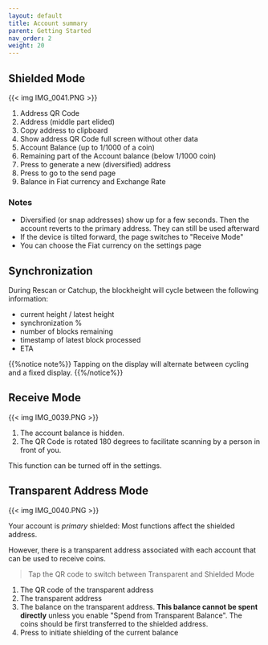 ```yaml
---
layout: default
title: Account summary
parent: Getting Started
nav_order: 2
weight: 20
---
```


## Shielded Mode

{{< img IMG_0041.PNG >}}

1. Address QR Code
2. Address (middle part elided)
3. Copy address to clipboard
4. Show address QR Code full screen without other data
5. Account Balance (up to 1/1000 of a coin)
6. Remaining part of the Account balance (below 1/1000 coin)
7. Press to generate a new (diversified) address
8. Press to go to the send page
9. Balance in Fiat currency and Exchange Rate

### Notes

- Diversified (or snap addresses) show up for a few seconds. Then
the account reverts to the primary address. They can still be used
afterward
- If the device is tilted forward, the page switches to "Receive Mode"
- You can choose the Fiat currency on the settings page

## Synchronization

During Rescan or Catchup, the blockheight will cycle between
the following information:
- current height / latest height
- synchronization %
- number of blocks remaining
- timestamp of latest block processed
- ETA

{{%notice note%}}
Tapping on the display will alternate between cycling and
a fixed display.
{{%/notice%}}

## Receive Mode

{{< img IMG_0039.PNG >}}


1. The account balance is hidden. 
2. The QR Code is rotated 180 degrees to facilitate scanning by a person in front of you.

This function can be turned off in the settings.

## Transparent Address Mode

{{< img IMG_0040.PNG >}}

Your account is *primary* shielded: Most functions affect the shielded address.
 
However, there is a transparent address associated with each account that can be used to receive coins. 

> Tap the QR code to switch between Transparent and Shielded Mode

1. The QR code of the transparent address
2. The transparent address
3. The balance on the transparent address. **This balance cannot be spent directly**
unless you enable "Spend from Transparent Balance".
The coins should be first transferred to the shielded address.
4. Press to initiate shielding of the current balance

